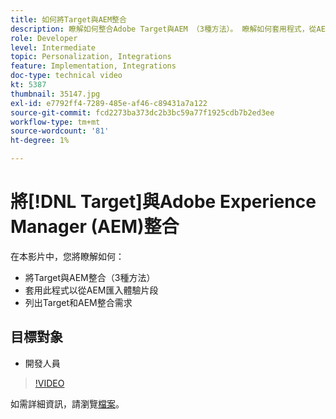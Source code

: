 ```yaml
---
title: 如何將Target與AEM整合
description: 瞭解如何整合Adobe Target與AEM （3種方法）。 瞭解如何套用程式，從AEM匯入體驗片段。 熟悉Adobe Target和AEM整合需求。
role: Developer
level: Intermediate
topic: Personalization, Integrations
feature: Implementation, Integrations
doc-type: technical video
kt: 5387
thumbnail: 35147.jpg
exl-id: e7792ff4-7289-485e-af46-c89431a7a122
source-git-commit: fcd2273ba373dc2b3bc59a77f1925cdb7b2ed3ee
workflow-type: tm+mt
source-wordcount: '81'
ht-degree: 1%

---
```


# 將[!DNL Target]與Adobe Experience Manager (AEM)整合

在本影片中，您將瞭解如何：

* 將Target與AEM整合（3種方法）
* 套用此程式以從AEM匯入體驗片段
* 列出Target和AEM整合需求

## 目標對象

* 開發人員

>[!VIDEO](https://video.tv.adobe.com/v/35147/?quality=12)

如需詳細資訊，請瀏覽[檔案](https://experienceleague.adobe.com/docs/target/using/experiences/offers/aem-experience-fragments.html?lang=zh-Hant)。

